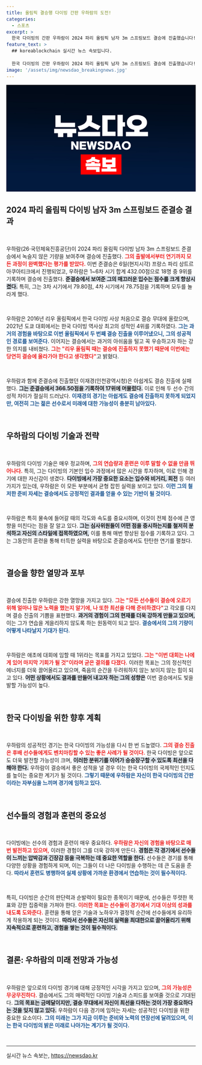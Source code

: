 ```yaml
---
title: 올림픽 결승행 다이빙 간판 우하람의 도전!
categories:
  - 스포츠
excerpt: >
  한국 다이빙의 간판 우하람이 2024 파리 올림픽 남자 3m 스프링보드 결승에 진출했습니다! 3회 연속 결승 진출의 기세, 자세한 소식 클릭해보세요!
feature_text: >
  ## koreablockchain 실시간 뉴스 속보입니다.

  한국 다이빙의 간판 우하람이 2024 파리 올림픽 남자 3m 스프링보드 결승에 진출했습니다! 3회 연속 결승 진출의 기세, 자세한 소식 클릭해보세요!
image: '/assets/img/newsdao_breakingnews.jpg'
---
```


<p><img src="/assets/img/newsdao_breakingnews.jpg" alt="koreablockchain 속보" /></p>

<h2 data-ke-size="size26">2024 파리 올림픽 다이빙 남자 3m 스프링보드 준결승 결과</h2>

<p data-ke-size="size16">&nbsp;</p>

<p>우하람(26·국민체육진흥공단)이 2024 파리 올림픽 다이빙 남자 3m 스프링보드 준결승에서 녹슬지 않은 기량을 보여주며 결승에 진출했다. <b><span style="color: #ee2323;">그의 출발에서부터 연기까지 모든 과정이 완벽했다는 평가를 받았다.</span></b> 이번 준결승은 6일(현지시각) 프랑스 파리 상트르 아쿠아티크에서 진행되었고, 우하람은 1~6차 시기 합계 432.00점으로 18명 중 9위를 기록하며 결승에 진출했다. <b><span style="background-color: #21538527;">준결승에서 보여준 그의 매끄러운 입수는 점수를 크게 향상시켰다.</span></b> 특히, 그는 3차 시기에서 79.80점, 4차 시기에서 78.75점을 기록하며 모두를 놀라게 했다. </p>

<p data-ke-size="size16">&nbsp;</p>

<p>우하람은 2016년 리우 올림픽에서 한국 다이빙 사상 처음으로 결승 무대에 올랐으며, 2021년 도쿄 대회에서는 한국 다이빙 역사상 최고의 성적인 4위를 기록하였다. <b><span style="color: #1a5490;">그는 과거의 경험을 바탕으로 이번 올림픽에서 두 번째 결승 진출을 이루어냈으니, 그의 성공적인 경로를 보여준다.</span></b> 이어지는 결승에서는 과거의 아쉬움을 털고 꼭 우승하고자 하는 강한 의지를 내비쳤다. <b><span style="color: #ee2323;">그는 "리우 올림픽 때는 결승에 진출하지 못했기 때문에 이번에는 당연히 결승에 올라가야 한다고 생각했다"</span></b>고 밝혔다. </p>

<p data-ke-size="size16">&nbsp;</p>

<p>우하람과 함께 준결승에 진출했던 이재경(인천광역시청)은 아쉽게도 결승 진출에 실패했다. <b><span style="background-color: #21538527;">그는 준결승에서 366.50점을 기록하여 17위에 머물렀다.</span></b> 이로 인해 두 선수 간의 성적 차이가 절실히 드러났다. <b><span style="color: #1a5490;">이재경의 경기는 아쉽게도 결승에 진출하지 못하게 되었지만, 여전히 그는 젊은 선수로서 미래에 대한 가능성이 충분히 남아있다.</span></b></p>

<p data-ke-size="size16">&nbsp;</p>

<h2 data-ke-size="size26">우하람의 다이빙 기술과 전략</h2>

<p data-ke-size="size16">&nbsp;</p>

<p>우하람의 다이빙 기술은 매우 정교하며, <b><span style="color: #ee2323;">그의 연습량과 훈련은 이루 말할 수 없을 만큼 뛰어나다.</span></b> 특히, 그는 다이빙의 기본인 입수 과정에서 많은 시간을 투자하며, 이로 인해 경기에 대한 자신감이 생겼다. <b><span style="background-color: #21538527;">다이빙에서 가장 중요한 요소는 입수와 비거리, 회전</span></b> 등 여러 가지가 있는데, 우하람은 이 모든 부분에서 균형 잡힌 실력을 보이고 있다. <b><span style="color: #1a5490;">이런 그의 철저한 준비 자세는 결승에서도 긍정적인 결과를 얻을 수 있는 기반이 될 것이다.</span></b></p>

<p data-ke-size="size16">&nbsp;</p>

<p>우하람은 특히 물속에 들어갈 때의 각도와 속도를 중요시하며, 이것이 전체 점수에 큰 영향을 미친다는 점을 잘 알고 있다. <b><span style="background-color: #21538527;">그는 심사위원들이 어떤 점을 중시하는지를 철저히 분석하고 자신의 스타일에 접목하였으며,</span></b> 이를 통해 매번 향상된 점수를 기록하고 있다. 그는 그동안의 훈련을 통해 터득한 실력을 바탕으로 준결승에서도 탄탄한 연기를 펼쳤다.</p>

<p data-ke-size="size16">&nbsp;</p>

<h2 data-ke-size="size26">결승을 향한 열망과 포부</h2>

<p data-ke-size="size16">&nbsp;</p>

<p>결승에 진출한 우하람은 강한 열망을 가지고 있다. <b><span style="color: #ee2323;">그는 "모든 선수들이 결승에 오르기 위해 얼마나 많은 노력을 했는지 알기에, 나 또한 최선을 다해 준비하겠다"</span></b>고 각오를 다지며 결승 진출의 기쁨을 표현했다. <b><span style="background-color: #21538527;">과거의 경험이 그의 현재를 더욱 강하게 만들고 있으며,</span></b> 이는 그가 연습을 게을리하지 않도록 하는 원동력이 되고 있다. <b><span style="color: #1a5490;">결승에서의 그의 기량이 어떻게 나타날지 기대가 된다.</span></b></p>

<p data-ke-size="size16">&nbsp;</p>

<p>우하람은 애초에 대회에 임할 때 1위라는 목표를 가지고 있었다. <b><span style="color: #ee2323;">그는 "이번 대회는 나에게 있어 마지막 기회가 될 것"이라며 굳은 결의를 다졌다.</span></b> 이러한 목표는 그의 정신적인 에너지를 더욱 끌어올리고 있으며, 죽음의 순간을 두려워하지 않는 보이지 않는 힘이 되고 있다. <b><span style="background-color: #21538527;">어떤 상황에서도 결과를 만들어 내고자 하는 그의 성향은</span></b> 이번 결승에서도 빛을 발할 가능성이 높다.</p>

<p data-ke-size="size16">&nbsp;</p>

<h2 data-ke-size="size26">한국 다이빙을 위한 향후 계획</h2>

<p data-ke-size="size16">&nbsp;</p>

<p>우하람의 성공적인 경기는 한국 다이빙의 가능성을 다시 한 번 드높였다. <b><span style="color: #ee2323;">그의 결승 진출은 후배 선수들에게도 벤치마킹할 수 있는 좋은 사례가 될 것이다.</span></b> 한국 다이빙은 앞으로도 더욱 발전할 가능성이 크며, <b><span style="background-color: #21538527;">이러한 분위기를 이어가 승승장구할 수 있도록 최선을 다해야 한다.</span></b> 우하람이 결승에서 좋은 성적을 낼 경우 이는 한국 다이빙의 국제적인 인지도를 높이는 중요한 계기가 될 것이다. <b><span style="color: #1a5490;">그렇기 때문에 우하람은 자신이 한국 다이빙의 간판이라는 자부심을 느끼며 경기에 임하고 있다.</span></b></p>

<p data-ke-size="size16">&nbsp;</p>

<h2 data-ke-size="size26">선수들의 경험과 훈련의 중요성</h2>

<p data-ke-size="size16">&nbsp;</p>

<p>다이빙에는 선수의 경험과 훈련이 매우 중요하다. <b><span style="color: #ee2323;">우하람은 자신의 경험을 바탕으로 매 번 발전하고 있으며,</span></b> 이러한 경험이 그를 더욱 강하게 만든다. <b><span style="background-color: #21538527;">경험은 각 경기에서 선수들이 느끼는 압박감과 긴장감 등을 극복하는 데 중요한 역할을 한다.</span></b> 선수들은 경기를 통해 다양한 상황을 경험하게 되며, 이는 그들이 더 나은 다이빙을 수행하는 데 큰 도움을 준다. <b><span style="color: #1a5490;">따라서 훈련도 병행하여 실제 상황에 가까운 환경에서 연습하는 것이 필수적이다.</span></b></p>

<p data-ke-size="size16">&nbsp;</p>

<p>특히, 다이빙은 순간의 판단력과 순발력이 필요한 종목이기 때문에, 선수들은 뚜렷한 목표와 강한 집중력을 가져야 한다. <b><span style="color: #ee2323;">이러한 목표는 선수들이 경기에서 기대 이상의 성과를 내도록 도와준다.</span></b> 훈련을 통해 얻은 기술과 노하우가 결정적 순간에 선수들에게 유리하게 작용하게 되는 것이다. <b><span style="background-color: #21538527;">따라서 선수들은 자신의 실력을 최대한으로 끌어올리기 위해 지속적으로 훈련하고, 경험을 쌓는 것이 필수적이다.</span></b></p>

<p data-ke-size="size16">&nbsp;</p>

<h2 data-ke-size="size26">결론: 우하람의 미래 전망과 가능성</h2>

<p data-ke-size="size16">&nbsp;</p>

<p>우하람은 앞으로의 다이빙 경기에 대해 긍정적인 시각을 가지고 있으며, <b><span style="color: #ee2323;">그의 가능성은 무궁무진하다.</span></b> 결승에서도 그의 매력적인 다이빙 기술과 스피드를 보여줄 것으로 기대된다. <b><span style="background-color: #21538527;">그의 목표는 금메달이지만, 결승 무대에서 자신이 최선을 다하는 것이 가장 중요하다는 것을 잊지 않고 있다.</span></b> 우하람이 다음 경기에 임하는 자세는 성공적인 다이빙을 위한 중요한 요소이다. <b><span style="color: #1a5490;">그의 미래는 그가 지금 이루는 준비와 노력의 연장선에 달려있으며, 이는 한국 다이빙의 밝은 미래로 나아가는 계기가 될 것이다.</span></b></p>

<p data-ke-size="size16">&nbsp;</p>

<hr /> 

<p data-ke-size="size16"></p>
실시간 뉴스 속보는, <a href="https://newsdao.kr" rel="dofollow">https://newsdao.kr</a>


